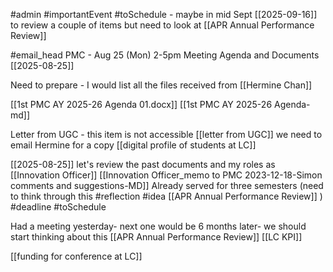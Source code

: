 #admin 
#importantEvent #toSchedule  - maybe in mid Sept [[2025-09-16]]  to review a couple of items 
but need to look at [[APR Annual Performance Review]] 

#email_head  PMC - Aug 25 (Mon) 2-5pm Meeting Agenda and Documents
[[2025-08-25]] 

Need to prepare - I would list all the files received from [[Hermine Chan]] 

[[1st PMC AY 2025-26 Agenda 01.docx]] 
[[1st PMC AY 2025-26 Agenda- md]] 

Letter from UGC - this item is not accessible [[letter from UGC]] 
we need to email Hermine for a copy 
[[digital profile of students at LC]] 


[[2025-08-25]] let's review the past documents and my roles as [[Innovation Officer]]  [[Innovation Officer_memo to PMC 2023-12-18-Simon comments and suggestions-MD]] Already served for three semesters (need to think through this #reflection #idea  [[APR Annual Performance Review]] ) #deadline #toSchedule  

Had a meeting yesterday- next one would be 6 months later- we should start thinking about this 
[[APR Annual Performance Review]] [[LC KPI]] 

[[funding for conference at LC]] 
